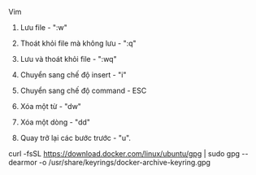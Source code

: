 Vim

1. Lưu file - ":w"

2. Thoát khỏi file mà không lưu - ":q"

3. Lưu và thoát khỏi file - ":wq"

4. Chuyển sang chế độ insert - "i"

5. Chuyển sang chế độ command - ESC

6. Xóa một từ - "dw"

7. Xóa một dòng - "dd"

8. Quay trở lại các bước trước - "u".

curl -fsSL https://download.docker.com/linux/ubuntu/gpg | sudo gpg --dearmor -o /usr/share/keyrings/docker-archive-keyring.gpg
